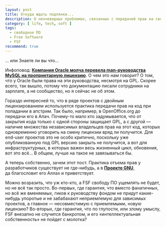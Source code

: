 ```yaml
---
layout: post
title: Откуда ждать подлянки...
description: О неочевидных проблемах, связанных с передачей прав на свободный софт
category: [ life, tech, soft ]
tags:
  - свободное ПО
  - Free Software
  - FSF
recommend: true
---
```

... или Знаете ли вы что...

Инфоповод: **[Компания Oracle молча перевела man-руководства MySQL на проприетарную лицензию][fact]**. О чем это нам говорит?
О том, что у Oracle были права на эти руководства, несмотря на GPL. Скорее всего, так вышло, потому что документацию писали
сотрудники на зарплате, а не сообщество, но я сейчас не об этом.

Гораздо интересней то, что в ряде проектов с двойным лицензированием используется практика передачи прав на код при попадании
в апстрим. Так было, например, в OpenOffice.org до передачи его в Апач. Почему-то мало кто задумывается, что от закрытия кода
только с одной стороны защищает GPL, а с другой — наличие множества независимых владельцев прав на этот код, которых одновременно
уговорить на смену лицензии вряд ли получится. Для end-user проектов это не особо критично, поскольку уже опубликованную под GPL
версию закрыть не получится, а вот для инфраструктурных, в которых важен весь жизненный цикл, обновения, вот это всё...
В общем, лучше на такое не завязываться бы.

А теперь собственно, зачем этот пост. Практика отъема прав у разработчиков существует не где-нибудь, а в **[Проекте GNU][gnu]**,
да благословит его Аллах и приветствует.

Можно возразить, что уж кто-кто, а FSF свободу ПО ущемлять не будет, но не всё так просто. Во-первых, где гарантия, что вместо
фанатичных, но всё же вменяемых, гиков к руководству фондом не придут какие-нибудь упоротые и не забабахают неприемлемую для зависимых
проектов, а главное — несовместимую с приемлемыми, новую лицензию? Во-вторых, где гарантия, что по глупости, или злому умыслу,
FSF внезапно не случится банкротом, и его «интеллектуальная собственность» не пойдет с молотка?

[fact]: http://www.opennet.ru/opennews/art.shtml?num=37215
[gnu]: http://www.gnu.org/licenses/why-assign.html
